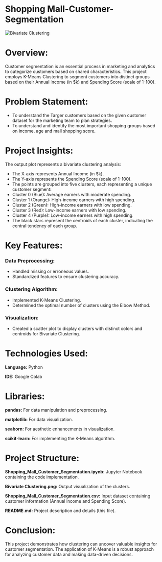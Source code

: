 # Shopping Mall-Customer-Segmentation

![Bivariate Clustering](https://github.com/user-attachments/assets/de42f81e-f022-415f-8312-88c6f8f88b5f)

# Overview:
Customer segmentation is an essential process in marketing and analytics to categorize customers based on shared characteristics. This project employs K-Means Clustering to segment customers into distinct groups based on their Annual Income (in $k) and Spending Score (scale of 1-100).

# Problem Statement:

* To understand the Targer customers based on the given customer dataset for the marketing team to plan strategies.
* To understand and identify the most important shopping groups based on income, age and mall shopping score.

# Project Insights:
The output plot represents a bivariate clustering analysis:

* The X-axis represents Annual Income (in $k).
* The Y-axis represents the Spending Score (scale of 1-100).
* The points are grouped into five clusters, each representing a unique customer segment:
* Cluster 0 (Blue): Average earners with moderate spending.
* Cluster 1 (Orange): High-income earners with high spending.
* Cluster 2 (Green): High-income earners with low spending.
* Cluster 3 (Red): Low-income earners with low spending.
* Cluster 4 (Purple): Low-income earners with high spending.
* The black stars represent the centroids of each cluster, indicating the central tendency of each group.
  
# Key Features:

### Data Preprocessing:

* Handled missing or erroneous values.
* Standardized features to ensure clustering accuracy.
  
### Clustering Algorithm:

* Implemented K-Means Clustering.
* Determined the optimal number of clusters using the Elbow Method.
  
### Visualization:

* Created a scatter plot to display clusters with distinct colors and centroids for Bivariate Clustering.

# Technologies Used:

**Language:** Python

**IDE:** Google Colab

# Libraries:

**pandas:** For data manipulation and preprocessing.

**matplotlib:** For data visualization.

**seaborn:** For aesthetic enhancements in visualization.

**scikit-learn:** For implementing the K-Means algorithm.

# Project Structure:

**Shopping_Mall_Customer_Segmentation.ipynb:** Jupyter Notebook containing the code implementation.

**Bivariate Clustering.png:** Output visualization of the clusters.

**Shopping_Mall_Customer_Segmentation.csv:** Input dataset containing customer information (Annual Income and Spending Score).

**README.md:** Project description and details (this file).

# Conclusion:

This project demonstrates how clustering can uncover valuable insights for customer segmentation. The application of K-Means is a robust approach for analyzing customer data and making data-driven decisions.

